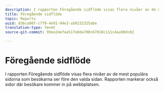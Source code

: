 ```yaml
---
description: I rapporten Föregående sidflöde visas flera nivåer av de mest populära sidorna som besökarna ser före den valda sidan. Rapporten markerar också sidor där besökare kommer in på webbplatsen.
title: Föregående sidflöde
topic: Reports
uuid: 836ca86f-c7f0-4e91-94e3-a50232325abe
translation-type: tm+mt
source-git-commit: 99ee24efaa517e8da700c67818c111c4aa90dc02

---
```



# Föregående sidflöde

I rapporten Föregående sidflöde visas flera nivåer av de mest populära sidorna som besökarna ser före den valda sidan. Rapporten markerar också sidor där besökare kommer in på webbplatsen.

